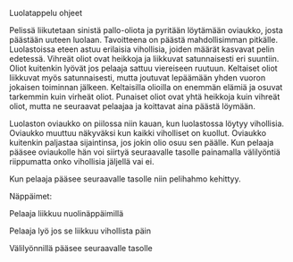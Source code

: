 Luolatappelu ohjeet

Pelissä liikutetaan sinistä pallo-oliota ja pyritään löytämään oviaukko,
josta päästään uuteen luolaan. Tavoitteena on päästä mahdollisimman pitkälle.
Luolastoissa eteen astuu erilaisia vihollisia, joiden määrät kasvavat pelin
edetessä. Vihreät oliot ovat heikkoja ja liikkuvat satunnaisesti eri suuntiin. 
Oliot kuitenkin lyövät jos pelaaja sattuu viereiseen ruutuun. Keltaiset oliot 
liikkuvat myös satunnaisesti, mutta joutuvat lepäämään yhden vuoron jokaisen 
toiminnan jälkeen. Keltaisilla olioilla on enemmän elämiä ja osuvat tarkemmin
kuin virheät oliot. Punaiset oliot ovat yhtä heikkoja kuin vihreät oliot, 
mutta ne seuraavat pelaajaa ja koittavat aina päästä löymään. 

Luolaston oviaukko on piilossa niin kauan, kun luolastossa löytyy vihollisia. 
Oviaukko muuttuu näkyväksi kun kaikki viholliset on kuollut. Oviaukko 
kuitenkin paljastaa sijaintinsa, jos jokin olio osuu sen päälle. Kun pelaaja 
pääsee oviaukolle hän voi siirtyä seuraavalle tasolle painamalla välilyöntiä
riippumatta onko vihollisia jäljellä vai ei.

Kun pelaaja pääsee seuraavalle tasolle niin pelihahmo kehittyy.

Näppäimet:

Pelaaja liikkuu nuolinäppäimillä

Pelaaja lyö jos se liikkuu vihollista päin

Välilyönnillä pääsee seuraavalle tasolle
